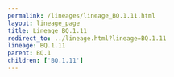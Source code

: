 ```yaml
---
permalink: /lineages/lineage_BQ.1.11.html
layout: lineage_page
title: Lineage BQ.1.11
redirect_to: ../lineage.html?lineage=BQ.1.11
lineage: BQ.1.11
parent: BQ.1
children: ['BQ.1.11']
---
```


